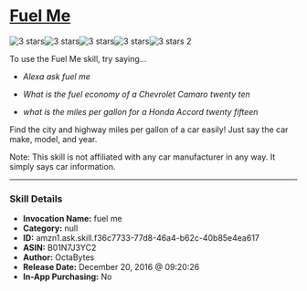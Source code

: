 # [Fuel Me](http://alexa.amazon.com/#skills/amzn1.ask.skill.f36c7733-77d8-46a4-b62c-40b85e4ea617)
![3 stars](../../images/ic_star_black_18dp_1x.png)![3 stars](../../images/ic_star_black_18dp_1x.png)![3 stars](../../images/ic_star_black_18dp_1x.png)![3 stars](../../images/ic_star_border_black_18dp_1x.png)![3 stars](../../images/ic_star_border_black_18dp_1x.png) 2

To use the Fuel Me skill, try saying...

* *Alexa ask fuel me*

* *What is the fuel economy of a Chevrolet Camaro twenty ten*

* *what is the miles per gallon for a Honda Accord twenty fifteen*

Find the city and highway miles per gallon of a car easily! Just say the car make, model, and year.

Note: This skill is not affiliated with any car manufacturer in any way. It simply says car information.

***

### Skill Details

* **Invocation Name:** fuel me
* **Category:** null
* **ID:** amzn1.ask.skill.f36c7733-77d8-46a4-b62c-40b85e4ea617
* **ASIN:** B01N7J3YC2
* **Author:** OctaBytes
* **Release Date:** December 20, 2016 @ 09:20:26
* **In-App Purchasing:** No
